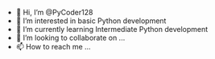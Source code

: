 - 👋 Hi, I’m @PyCoder128
- 👀 I’m interested in basic Python development
- 🌱 I’m currently learning Intermediate Python development
- 💞️ I’m looking to collaborate on ...
- 📫 How to reach me ...

<!---
PyCoder128/PyCoder128 is a ✨ special ✨ repository because its `README.md` (this file) appears on your GitHub profile.
You can click the Preview link to take a look at your changes.
--->
